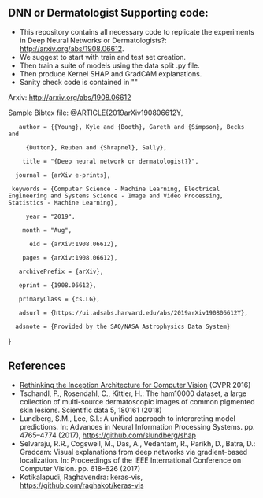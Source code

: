## DNN or Dermatologist Supporting code:
 * This repository contains all necessary code to replicate the experiments in Deep Neural Networks or Dermatologists?: http://arxiv.org/abs/1908.06612.
 * We suggest to start with train and test set creation. 
 * Then train a suite of models using the data split .py file. 
 * Then produce Kernel SHAP and GradCAM explanations. 
 * Sanity check code is contained in ""


Arxiv: http://arxiv.org/abs/1908.06612

Sample Bibtex file: 
@ARTICLE{2019arXiv190806612Y,

       author = {{Young}, Kyle and {Booth}, Gareth and {Simpson}, Becks and
       
         {Dutton}, Reuben and {Shrapnel}, Sally},
         
        title = "{Deep neural network or dermatologist?}",
        
      journal = {arXiv e-prints},
      
     keywords = {Computer Science - Machine Learning, Electrical Engineering and Systems Science - Image and Video Processing, Statistics - Machine Learning},
     
         year = "2019",
         
        month = "Aug",
        
          eid = {arXiv:1908.06612},
          
        pages = {arXiv:1908.06612},
        
       archivePrefix = {arXiv},

       eprint = {1908.06612},
       
       primaryClass = {cs.LG},
 
       adsurl = {https://ui.adsabs.harvard.edu/abs/2019arXiv190806612Y},
       
      adsnote = {Provided by the SAO/NASA Astrophysics Data System}
      
}


## References
* [Rethinking the Inception Architecture for Computer Vision](http://arxiv.org/abs/1512.00567) (CVPR 2016)
* Tschandl, P., Rosendahl, C., Kittler, H.: The ham10000 dataset, a large collection of multi-source dermatoscopic images of common pigmented skin lesions. Scientific data 5, 180161 (2018)
* Lundberg, S.M., Lee, S.I.: A unified approach to interpreting model predictions. In: Advances in Neural Information Processing Systems. pp. 4765–4774 (2017), https://github.com/slundberg/shap
* Selvaraju, R.R., Cogswell, M., Das, A., Vedantam, R., Parikh, D., Batra, D.: Gradcam: Visual explanations from deep networks via gradient-based localization. In: Proceedings of the IEEE International Conference on Computer Vision. pp. 618–626 (2017)
* Kotikalapudi, Raghavendra: keras-vis, https://github.com/raghakot/keras-vis
